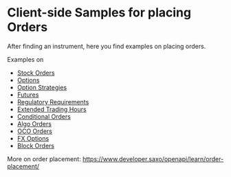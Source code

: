 # Client-side Samples for placing Orders

After finding an instrument, here you find examples on placing orders.

Examples on
- [Stock Orders](stocks)
- [Options](options)
- [Option Strategies](option-strategies)
- [Futures](futures)
- [Regulatory Requirements](regulatory-requirements)
- [Extended Trading Hours](extended-trading-hours)
- [Conditional Orders](conditional-orders)
- [Algo Orders](algo-orders)
- [OCO Orders](oco-orders)
- [FX Options](fx-options)
- [Block Orders](block-orders)

More on order placement: <https://www.developer.saxo/openapi/learn/order-placement/>
